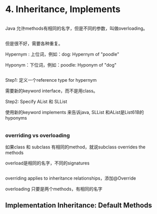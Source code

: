 # 4. Inheritance, Implements

<figure><img src=".gitbook/assets/Screenshot 2024-03-05 at 8.02.52 pm.png" alt=""><figcaption></figcaption></figure>

Java 允许methods有相同的名字，但是不同的参数，叫做overloading。

<figure><img src=".gitbook/assets/Screenshot 2024-03-05 at 7.45.01 pm.png" alt=""><figcaption></figcaption></figure>

但是很不好，需要各种重复。

Hypernym : 上位词，例如：dog: Hypernym of "poodle"

Hyponym：下位词，例如：poodle: Hyponym of "dog"

<figure><img src=".gitbook/assets/Screenshot 2024-03-05 at 7.54.17 pm.png" alt=""><figcaption></figcaption></figure>

Step1: 定义一个reference type for hypernym

需要新的keyword interface，而不是用class。

Step2: Specify AList 和 SLList

使用新的keyword implements 来告诉java, SLList 和AList是List61B的hyponyms

<figure><img src=".gitbook/assets/Screenshot 2024-03-05 at 8.00.58 pm.png" alt=""><figcaption></figcaption></figure>

### overriding vs overloading

如果class 和 subclass 有相同的method，就说subclass overrides the methods

overload是相同的名字，不同的signatures

<figure><img src=".gitbook/assets/Screenshot 2024-03-05 at 8.51.46 pm.png" alt=""><figcaption></figcaption></figure>

overriding applies to inheritance relationships，添加@Override&#x20;

overloading 只要是两个methods，有相同的名字









## Implementation Inheritance: Default Methods

<figure><img src=".gitbook/assets/Screenshot 2024-03-06 at 10.45.58 am.png" alt=""><figcaption></figcaption></figure>





















